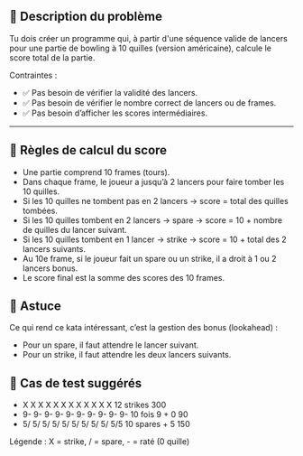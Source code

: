 ## 🎳 Description du problème

Tu dois créer un programme qui, à partir d'une séquence valide de lancers pour une partie de bowling à 10 quilles (version américaine), calcule le score total de la partie.

Contraintes :
- ✅ Pas besoin de vérifier la validité des lancers.
- ✅ Pas besoin de vérifier le nombre correct de lancers ou de frames.
- ✅ Pas besoin d’afficher les scores intermédiaires.

---

## 📏 Règles de calcul du score

- Une partie comprend 10 frames (tours).
- Dans chaque frame, le joueur a jusqu’à 2 lancers pour faire tomber les 10 quilles.
- Si les 10 quilles ne tombent pas en 2 lancers → score = total des quilles tombées.
- Si les 10 quilles tombent en 2 lancers → spare → score = 10 + nombre de quilles du lancer suivant.
- Si les 10 quilles tombent en 1 lancer → strike → score = 10 + total des 2 lancers suivants.
- Au 10e frame, si le joueur fait un spare ou un strike, il a droit à 1 ou 2 lancers bonus.
- Le score final est la somme des scores des 10 frames.

## 🧠 Astuce

Ce qui rend ce kata intéressant, c’est la gestion des bonus (lookahead) :

- Pour un spare, il faut attendre le lancer suivant.
- Pour un strike, il faut attendre les deux lancers suivants.

## 🧪 Cas de test suggérés

- X X X X X X X X X X X X	12 strikes	300
- 9- 9- 9- 9- 9- 9- 9- 9- 9- 9-	10 fois 9 + 0	90
- 5/ 5/ 5/ 5/ 5/ 5/ 5/ 5/ 5/ 5/5	10 spares + 5	150
 
Légende :
X = strike, / = spare, - = raté (0 quille)
